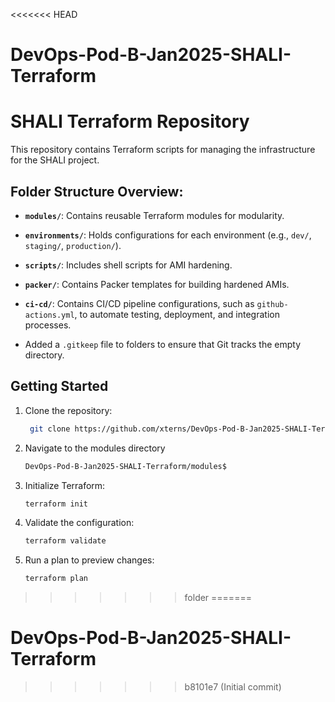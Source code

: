 <<<<<<< HEAD
# DevOps-Pod-B-Jan2025-SHALI-Terraform

# SHALI Terraform Repository

This repository contains Terraform scripts for managing the infrastructure for the SHALI project.

## Folder Structure Overview:

- **`modules/`**: Contains reusable Terraform modules for modularity.
- **`environments/`**: Holds configurations for each environment (e.g., `dev/`, `staging/`, `production/`).
- **`scripts/`**: Includes shell scripts for AMI hardening.
- **`packer/`**: Contains Packer templates for building hardened AMIs.
- **`ci-cd/`**: Contains CI/CD pipeline configurations, such as `github-actions.yml`, to automate testing, deployment, and integration processes.

- Added a `.gitkeep` file to folders to ensure that Git tracks the empty directory.

## Getting Started
1. Clone the repository:
   ```bash
    git clone https://github.com/xterns/DevOps-Pod-B-Jan2025-SHALI-Terraform.git

2. Navigate to the modules directory
    ```bash
    DevOps-Pod-B-Jan2025-SHALI-Terraform/modules$

3. Initialize Terraform:
    ```bash
    terraform init

4. Validate the configuration:
    ```bash
    terraform validate

5. Run a plan to preview changes:
    ```bash
    terraform plan
>>>>>>> folder
=======
# DevOps-Pod-B-Jan2025-SHALI-Terraform
>>>>>>> b8101e7 (Initial commit)
